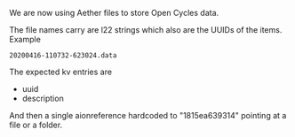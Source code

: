 We are now using Aether files to store Open Cycles data.

The file names carry are l22 strings which also are the UUIDs of the items. Example

```
20200416-110732-623024.data
```

The expected kv entries are

- uuid
- description

And then a single aionreference hardcoded to "1815ea639314" pointing at a file or a folder.


